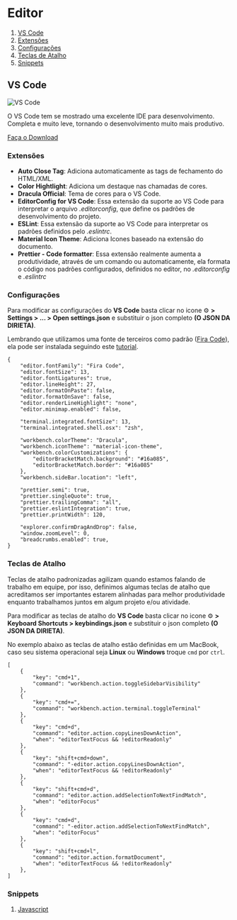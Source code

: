 # Editor

1. [VS Code](#vs-code)
2. [Extensões](#extensões)
3. [Configurações](#configurações)
4. [Teclas de Atalho](#teclas-de-atalho)
5. [Snippets](#snippets)


## VS Code

![VS Code](https://code.visualstudio.com/assets/home/home-screenshot-mac-lg-2x.png)

O VS Code tem se mostrado uma excelente IDE para desenvolvimento. Completa e muito leve, tornando o
desenvolvimento muito mais produtivo.

[Faça o Download](https://code.visualstudio.com/)

### Extensões 

- **Auto Close Tag**: Adiciona automaticamente as tags de fechamento do HTML/XML.
- **Color Hightlight**: Adiciona um destaque nas chamadas de cores.
- **Dracula Official**: Tema de cores para o VS Code.
- **EditorConfig for VS Code**: Essa extensão da suporte ao VS Code para interpretar o arquivo _.editorconfig_, que define
  os padrões de desenvolvimento do projeto.
- **ESLint**: Essa extensão da suporte ao VS Code para interpretar os padrões definidos pelo _.eslintrc_.
- **Material Icon Theme**: Adiciona Icones baseado na extensão do documento.
- **Prettier - Code formatter**: Essa extensão realmente aumenta a produtividade, através de um comando ou automaticamente,
  ela formata o código nos padrões configurados, definidos no editor, no _.editorconfig_ e _.eslintrc_

### Configurações

Para modificar as configurações do **VS Code** basta clicar no icone ⚙️ **> Settings > ... > Open settings.json** e substituir o json
completo **(O JSON DA DIRIETA)**.

Lembrando que utilizamos uma fonte de terceiros como padrão ([Fira Code](https://github.com/tonsky/FiraCode)), ela pode ser instalada seguindo este [tutorial](https://github.com/tonsky/FiraCode).

```
{
    "editor.fontFamily": "Fira Code",
    "editor.fontSize": 13,
    "editor.fontLigatures": true,
    "editor.lineHeight": 27,
    "editor.formatOnPaste": false,
    "editor.formatOnSave": false,
    "editor.renderLineHighlight": "none",
    "editor.minimap.enabled": false,

    "terminal.integrated.fontSize": 13,
    "terminal.integrated.shell.osx": "zsh",

    "workbench.colorTheme": "Dracula",
    "workbench.iconTheme": "material-icon-theme",
    "workbench.colorCustomizations": {
        "editorBracketMatch.background": "#16a085",
        "editorBracketMatch.border": "#16a085"
    },
    "workbench.sideBar.location": "left",

    "prettier.semi": true,
    "prettier.singleQuote": true,
    "prettier.trailingComma": "all",
    "prettier.eslintIntegration": true,
    "prettier.printWidth": 120,

    "explorer.confirmDragAndDrop": false,
    "window.zoomLevel": 0,
    "breadcrumbs.enabled": true,
}
```

### Teclas de Atalho

Teclas de atalho padronizadas agilizam quando estamos falando de trabalho em equipe, por isso, definimos algumas teclas de atalho que
acreditamos ser importantes estarem alinhadas para melhor produtividade enquanto trabalhamos juntos em algum projeto e/ou atividade.

Para modificar as teclas de atalho do **VS Code** basta clicar no icone ⚙️ **> Keyboard Shortcuts > keybindings.json** e substituir o json
completo **(O JSON DA DIRIETA)**.

No exemplo abaixo as teclas de atalho estão definidas em um MacBook, caso seu sistema operacional seja **Linux** ou **Windows** troque `cmd` por `ctrl`.

```
[
    {
        "key": "cmd+1",
        "command": "workbench.action.toggleSidebarVisibility"
    },
    {
        "key": "cmd+=",
        "command": "workbench.action.terminal.toggleTerminal"
    },
    {
        "key": "cmd+d",
        "command": "editor.action.copyLinesDownAction",
        "when": "editorTextFocus && !editorReadonly"
    },
    {
        "key": "shift+cmd+down",
        "command": "-editor.action.copyLinesDownAction",
        "when": "editorTextFocus && !editorReadonly"
    },
    {
        "key": "shift+cmd+d",
        "command": "editor.action.addSelectionToNextFindMatch",
        "when": "editorFocus"
    },
    {
        "key": "cmd+d",
        "command": "-editor.action.addSelectionToNextFindMatch",
        "when": "editorFocus"
    },
    {
        "key": "shift+cmd+l",
        "command": "editor.action.formatDocument",
        "when": "editorTextFocus && !editorReadonly"
    },
]
```

### Snippets

1. [Javascript](snippets/JAVASCRIPT.MD)
